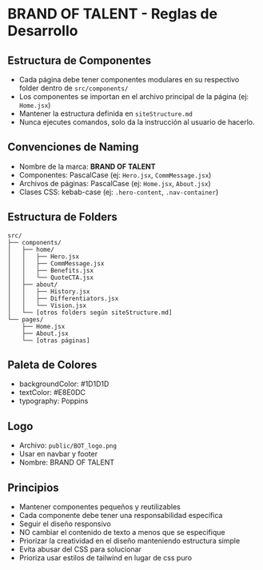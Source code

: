 # BRAND OF TALENT - Reglas de Desarrollo

## Estructura de Componentes
- Cada página debe tener componentes modulares en su respectivo folder dentro de `src/components/`
- Los componentes se importan en el archivo principal de la página (ej: `Home.jsx`)
- Mantener la estructura definida en `siteStructure.md`
- Nunca ejecutes comandos, solo da la instrucción al usuario de hacerlo.

## Convenciones de Naming
- Nombre de la marca: **BRAND OF TALENT** 
- Componentes: PascalCase (ej: `Hero.jsx`, `CommMessage.jsx`)
- Archivos de páginas: PascalCase (ej: `Home.jsx`, `About.jsx`)
- Clases CSS: kebab-case (ej: `.hero-content`, `.nav-container`)

## Estructura de Folders
```
src/
├── components/
│   ├── home/
│   │   ├── Hero.jsx
│   │   ├── CommMessage.jsx
│   │   ├── Benefits.jsx
│   │   └── QuoteCTA.jsx
│   ├── about/
│   │   ├── History.jsx
│   │   ├── Differentiators.jsx
│   │   └── Vision.jsx
│   └── [otros folders según siteStructure.md]
└── pages/
    ├── Home.jsx
    ├── About.jsx
    └── [otras páginas]
```

## Paleta de Colores
- backgroundColor: #1D1D1D
- textColor: #E8E0DC
- typography: Poppins

## Logo
- Archivo: `public/BOT_logo.png`
- Usar en navbar y footer
- Nombre: BRAND OF TALENT

## Principios
- Mantener componentes pequeños y reutilizables
- Cada componente debe tener una responsabilidad específica
- Seguir el diseño responsivo
- NO cambiar el contenido de texto a menos que se especifique
- Priorizar la creatividad en el diseño manteniendo estructura simple 
- Evita abusar del CSS para solucionar
- Prioriza usar estilos de tailwind en lugar de css puro